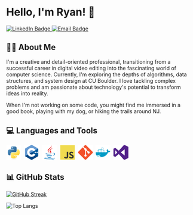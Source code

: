 
# Hello, I'm Ryan! 👋

<p align="left">
  <a href="www.linkedin.com/in/ryan-m-cross">
    <img src="https://img.shields.io/badge/LinkedIn-blue?style=for-the-badge&logo=linkedin&logoColor=white" alt="LinkedIn Badge"/>
  </a>
  <a href="mailto:ryancross@pm.me">
    <img src="https://img.shields.io/badge/Email-purple?style=for-the-badge&logo=minutemailer&logoColor=white" alt="Email Badge"/>
  </a>
</p>

## 🙋‍♂️ About Me

I'm a creative and detail-oriented professional, transitioning from a successful career in digital video editing into the fascinating world of computer science. Currently, I'm exploring the depths of algorithms, data structures, and system design at CU Boulder. I love tackling complex problems and am passionate about technology's potential to transform ideas into reality.

When I'm not working on some code, you might find me immersed in a good book, playing with my dog, or hiking the trails around NJ.

## 💻 Languages and Tools

<div>
  <img src="https://github.com/devicons/devicon/blob/master/icons/python/python-original.svg" title="Python" alt="Python" width="40" height="40"/>&nbsp;
  <img src="https://github.com/devicons/devicon/blob/master/icons/cplusplus/cplusplus-original.svg" title="C++" alt="C++" width="40" height="40"/>&nbsp;
  <img src="https://github.com/devicons/devicon/blob/master/icons/java/java-original.svg" title="Java" alt="Java" width="40" height="40"/>&nbsp;
  <img src="https://github.com/devicons/devicon/blob/master/icons/javascript/javascript-original.svg" title="JavaScript" alt="JavaScript" width="40" height="40"/>&nbsp;
  <img src="https://github.com/devicons/devicon/blob/master/icons/git/git-original.svg" title="Git" alt="Git" width="40" height="40"/>&nbsp;
  <img src="https://github.com/devicons/devicon/blob/master/icons/docker/docker-plain.svg" title="Docker" alt="Docker" width="40" height="40"/>&nbsp;
  <img src="https://github.com/devicons/devicon/blob/master/icons/visualstudio/visualstudio-plain.svg" title="Visual Studio Code" alt="Visual Studio Code" width="40" height="40"/>
</div>


## 📊 GitHub Stats


[![GitHub Streak](https://github-readme-streak-stats.herokuapp.com?user=rycr3278&theme=black-ice)](https://git.io/streak-stats)

![Top Langs](https://github-readme-stats.vercel.app/api/top-langs/?username=rycr3278&hide=assembly&layout=compact&theme=dark)


